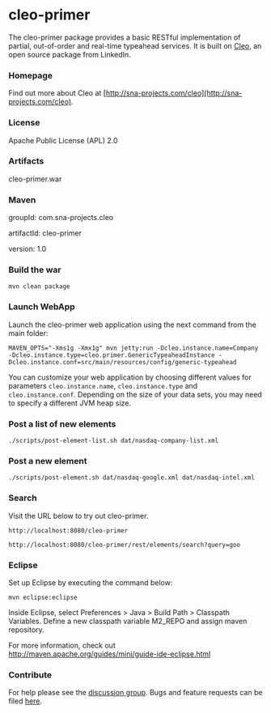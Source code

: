 # cleo-primer

The cleo-primer package provides a basic RESTful implementation of partial, out-of-order and real-time typeahead services.
It is built on [Cleo](http://sna-projects.com/cleo/), an open source package from LinkedIn.

### Homepage

Find out more about Cleo at [http://sna-projects.com/cleo](http://sna-projects.com/cleo).

### License

Apache Public License (APL) 2.0

### Artifacts

cleo-primer.war

### Maven

groupId: com.sna-projects.cleo

artifactId: cleo-primer

version: 1.0

### Build the war

    mvn clean package

### Launch WebApp

Launch the cleo-primer web application using the next command from the
main folder:

    MAVEN_OPTS="-Xms1g -Xmx1g" mvn jetty:run -Dcleo.instance.name=Company -Dcleo.instance.type=cleo.primer.GenericTypeaheadInstance -Dcleo.instance.conf=src/main/resources/config/generic-typeahead

You can customize your web application by choosing different values for parameters
<code>cleo.instance.name</code>, <code>cleo.instance.type</code> and <code>cleo.instance.conf</code>. Depending on the size
of your data sets, you may need to specify a different JVM heap size.

### Post a list of new elements

    ./scripts/post-element-list.sh dat/nasdaq-company-list.xml

### Post a new element

    ./scripts/post-element.sh dat/nasdaq-google.xml dat/nasdaq-intel.xml

### Search

Visit the URL below to try out cleo-primer.
 
    http://localhost:8080/cleo-primer

    http://localhost:8080/cleo-primer/rest/elements/search?query=goo

### Eclipse

Set up Eclipse by executing the command below:

    mvn eclipse:eclipse

Inside Eclipse, select Preferences > Java > Build Path > Classpath Variables. Define a new classpath variable M2_REPO and assign maven repository.

For more information, check out http://maven.apache.org/guides/mini/guide-ide-eclipse.html

### Contribute

For help please see the [discussion group](http://groups.google.com/group/cleo-typeahead).  Bugs and feature requests can be filed [here](https://github.com/linkedin/cleo/issues).
